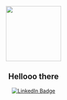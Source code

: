 

<div id="header" align="center">
  
  <img src="https://media.giphy.com/media/Dh5q0sShxgp13DwrvG/giphy.gif" height="150" width="150"/>
  <h2>Hellooo there</h2>

  <div id="badges">
  <a href="https://www.linkedin.com/in/samridh-anand-985415241/">
    <img src="https://img.shields.io/badge/LinkedIn-blue?style=for-the-badge&logo=linkedin&logoColor=white" alt="LinkedIn Badge"/>
  </a>
  </div>
</div>


<!--
**samridh3215/samridh3215** is a ✨ _special_ ✨ repository because its `README.md` (this file) appears on your GitHub profile.

Here are some ideas to get you started:

- 🔭 I’m currently working on ...
- 🌱 I’m currently learning ...
- 👯 I’m looking to collaborate on ...
- 🤔 I’m looking for help with ...
- 💬 Ask me about ...
- 📫 How to reach me: ...
- 😄 Pronouns: ...
- ⚡ Fun fact: ...
-->
